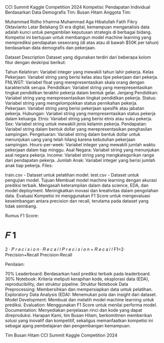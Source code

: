 CCI Summit Kaggle Competition 2024
Kompetisi: Pendapatan Individual Berdasarkan Data Demografis
Tim: Busan Hitam
Anggota Tim:

Muhammad Ridho Irhamna
Muhammad Aga Hibatullah
Fatih Fikry Oktavianto
Latar Belakang
Di era digital, kemampuan menganalisis data adalah kunci untuk pengambilan keputusan strategis di berbagai bidang. Kompetisi ini bertujuan untuk membangun model machine learning yang memprediksi pendapatan seseorang (di atas atau di bawah $50K per tahun) berdasarkan data demografis dan pekerjaan.

Dataset Description
Dataset yang digunakan terdiri dari beberapa kolom fitur dengan deskripsi berikut:

Tahun Kelahiran: Variabel integer yang mewakili tahun lahir pekerja.
Kelas Pekerjaan: Variabel string yang berisi kelas atau tipe pekerjaan dari pekerja.
FNLWGT: Variabel float yang merepresentasikan skala orang dengan karakteristik serupa.
Pendidikan: Variabel string yang merepresentasikan tingkat pendidikan terakhir pekerja dalam bentuk gelar.
Jenjang Pendidikan: Variabel string yang merepresentasikan tingkat pendidikan pekerja.
Status: Variabel string yang mengelompokkan status pernikahan pekerja.
Pekerjaan: Variabel string yang berisi pekerjaan spesifik atau jabatan pekerja.
Hubungan: Variabel string yang mempresentasikan status pekerja dalam keluarga.
Etnis: Variabel string yang berisi etnis atau suku pekerja.
Sex: Variabel string untuk mewakili jenis kelamin pekerja.
Pendapatan: Variabel string dalam bentuk dollar yang merepresentasikan penghasilan sampingan.
Pengeluaran: Variabel string dalam bentuk dollar untuk menunjukan uang yang telah hilang karena kebutuhan pekerjaan sampingan.
Hours-per-week: Variabel integer yang mewakili jumlah waktu pekerjaan dalam tiap minggu.
Asal Negara: Variabel string yang menunjukan asal negara pekerja.
Income: Variabel string yang mengkategorikan range dari pendapatan pekerja.
Jumlah Anak: Variabel integer yang berisi jumlah anak tiap pekerja.
Files:

train.csv - Dataset untuk pelatihan model.
test.csv - Dataset untuk pengujian model.
Tujuan
Membuat model machine learning dengan akurasi prediksi terbaik.
Mengasah keterampilan dalam data science, EDA, dan model deployment.
Meningkatkan inovasi dan kreativitas dalam pengolahan data.
Evaluasi
Kompetisi ini menggunakan F1 Score untuk mengevaluasi keseimbangan antara precision dan recall, terutama pada dataset yang tidak seimbang.

Rumus F1 Score:

𝐹
1
=
2
⋅
𝑃
𝑟
𝑒
𝑐
𝑖
𝑠
𝑖
𝑜
𝑛
⋅
𝑅
𝑒
𝑐
𝑎
𝑙
𝑙
𝑃
𝑟
𝑒
𝑐
𝑖
𝑠
𝑖
𝑜
𝑛
+
𝑅
𝑒
𝑐
𝑎
𝑙
𝑙
F1=2⋅ 
Precision+Recall
Precision⋅Recall
​
 
Penilaian:

70% Leaderboard: Berdasarkan hasil prediksi terbaik pada leaderboard.
30% Notebook: Kriteria meliputi kerapihan kode, eksplorasi data (EDA), reproducibility, dan struktur pipeline.
Struktur Notebook
Data Preprocessing: Membersihkan dan mempersiapkan data untuk pelatihan.
Exploratory Data Analysis (EDA): Menemukan pola dan insight dari dataset.
Model Development: Membuat dan melatih model machine learning untuk prediksi.
Evaluation: Menggunakan F1 Score untuk menilai performa model.
Documentation: Menyediakan penjelasan rinci dan kode yang dapat direproduksi.
Harapan
Kami, tim Busan Hitam, berkomitmen memberikan solusi yang inovatif dan kompetitif, sekaligus memanfaatkan kompetisi ini sebagai ajang pembelajaran dan pengembangan kemampuan.

Tim Busan Hitam
CCI Summit Kaggle Competition 2024

